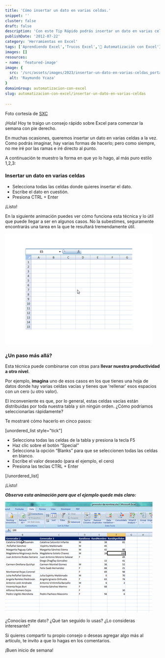 ```yaml
---
title: 'Cómo insertar un dato en varias celdas.'
snippet: ''
cluster: false
draft: false 
description: 'Con este Tip Rápido podrás insertar un dato en varias celdas a la vez, ahorrandote tiempo y aumentando tu productividad en la oficina. ¡No te lo pierdas!'
publishDate: '2012-07-22'
category: 'Herramientas en Excel'
tags: ['Aprendiendo Excel','Trucos Excel','🤖 Automatización con Excel']
images: []
resources: 
- name: 'featured-image'
image: {
  src: '/src/assets/images/2023/insertar-un-dato-en-varias-celdas_portada.png',
  alt: 'Raymundo Ycaza'
}
domainGroup: automatizacion-con-excel
slug: automatizacion-con-excel/insertar-un-dato-en-varias-celdas

---
```


Foto cortesía de [SXC](http://www.sxc.hu/photo/285797 "SXC")

¡Hola! Hoy te traigo un consejo rápido sobre Excel para comenzar la semana con pie derecho.

En muchas ocasiones, queremos insertar un dato en varias celdas a la vez. Como podrás imaginar, hay varias formas de hacerlo; pero como siempre, no me iré por las ramas e iré directo al punto.

A continuación te muestro la forma en que yo lo hago, al más puro estilo 1,2,3:

### Insertar un dato en varias celdas

- Selecciona todas las celdas donde quieres insertar el dato.
- Escribe el dato en cuestión.
- Presiona CTRL + Enter

¡Listo!

En la siguiente animación puedes ver cómo funciona esta técnica y lo útil que puede llegar a ser en algunos casos. No la subestimes, seguramente encontrarás una tarea en la que te resultará tremendamente útil.

![Insertando datos en varias celdas con CTRL + Enter](images/ctrl_enter-para-insertar-datos1.gif "Insertando datos en varias celdas con CTRL + Enter")

### ¿Un paso más allá?

Esta técnica puede combinarse con otras para **llevar nuestra productividad a otro nivel**.

Por ejemplo, **imagina** uno de esos casos en los que tienes una hoja de datos donde hay varias celdas vacías y tienes que 'rellenar' esos espacios con un cero (u otro valor).

El inconveniente es que, por lo general, estas celdas vacías están distribuidas por toda nuestra tabla y sin ningún orden. ¿Cómo podríamos seleccionarlas rápidamente?

Te mostraré cómo hacerlo en cinco pasos:

\[unordered\_list style="tick"\]

- Selecciona todas las celdas de la tabla y presiona la tecla F5
- Haz clic sobre el botón “Special”
- Selecciona la opción “Blanks” para que se seleccionen todas las celdas en blanco.
- Escribe el valor deseado (para el ejemplo, el cero)
- Presiona las teclas CTRL + Enter

\[/unordered\_list\]

¡Listo!

_**Observa esta animación para que el ejemplo quede más claro:**_

_**![Insertar un Dato en Varias Celdas](images/seleccionar-celdas-blanco1.gif "Seleccionar celdas en blanco")**_

¿Conocías este dato? ¿Qué tan seguido lo usas? ¿Lo consideras interesante?

Si quieres compartir tu propio consejo o deseas agregar algo más al artículo, te invito a que lo hagas en los comentarios.

¡Buen inicio de semana!
